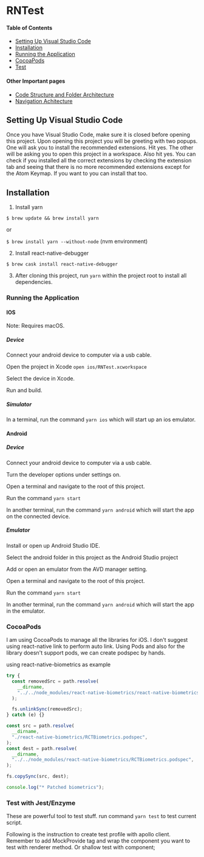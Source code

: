# RNTest

#### Table of Contents

- [Setting Up Visual Studio Code](#settingupvscode)
- [Installation](#installation)
- [Running the Application](#runningapp)
- [CocoaPods](#cocoaPods)
- [Test](#test)

#### Other Important pages

- [Code Structure and Folder Architecture](docs/folder.md)
- [Navigation Achitecture](docs/navigation.md)

<a name="settingupvscode"/>

## Setting Up Visual Studio Code

Once you have Visual Studio Code, make sure it is closed before opening this project. Upon opening this project you will be greeting with two popups. One will ask you to install the recommended extensions. Hit yes. The other will be asking you to open this project in a workspace. Also hit yes. You can check if you installed all the correct extensions by checking the extension tab and seeing that there is no more recommended extensions except for the Atom Keymap. If you want to you can install that too.

<a name="installation"/>

## Installation

1. Install yarn

`$ brew update && brew install yarn`

or

`$ brew install yarn --without-node` (nvm environment)

2. Install react-native-debugger

`$ brew cask install react-native-debugger`

3. After cloning this project, run `yarn` within the project root to install all dependencies.

<a name="runningapp"/>

### Running the Application

#### IOS

Note: Requires macOS.

##### Device

Connect your android device to computer via a usb cable.

Open the project in Xcode `open ios/RNTest.xcworkspace`

Select the device in Xcode.

Run and build.

##### Simulator

In a terminal, run the command `yarn ios` which will start up an ios emulator.

#### Android

##### Device

Connect your android device to computer via a usb cable.

Turn the developer options under settings on.

Open a terminal and navigate to the root of this project.

Run the command `yarn start`

In another terminal, run the command `yarn android` which will start the app on the connected device.

##### Emulator

Install or open up Android Studio IDE.

Select the android folder in this project as the Android Studio project

Add or open an emulator from the AVD manager setting.

Open a terminal and navigate to the root of this project.

Run the command `yarn start`

In another terminal, run the command `yarn android` which will start the app in the emulator.


<a name="cocoapods"/>

### CocoaPods
I am using CocoaPods to manage all the libraries for iOS. I don't suggest using react-native link to perform auto link. Using Pods and also for the library doesn't support pods, we can create podspec by hands.

using react-native-biometrics as example

```javascript
try {
  const removedSrc = path.resolve(
    __dirname,
    "../../node_modules/react-native-biometrics/react-native-biometrics.podspec",
  );

  fs.unlinkSync(removedSrc);
} catch (e) {}

const src = path.resolve(
  __dirname,
  "./react-native-biometrics/RCTBiometrics.podspec",
);
const dest = path.resolve(
  __dirname,
  "../../node_modules/react-native-biometrics/RCTBiometrics.podspec",
);

fs.copySync(src, dest);

console.log("* Patched biometrics");
```
<a name="test"/>

### Test with Jest/Enzyme
These are powerful tool to test stuff. 
run command `yarn test` to test current script.

Following is the instruction to create test profile with apollo client.
Remember to add MockProvide tag and wrap the component you want to test with renderer method. 
Or shallow test with component;